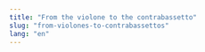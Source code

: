 ```yaml
---
title: "From the violone to the contrabassetto"
slug: "from-violones-to-contrabassettos"
lang: "en"
---
```

